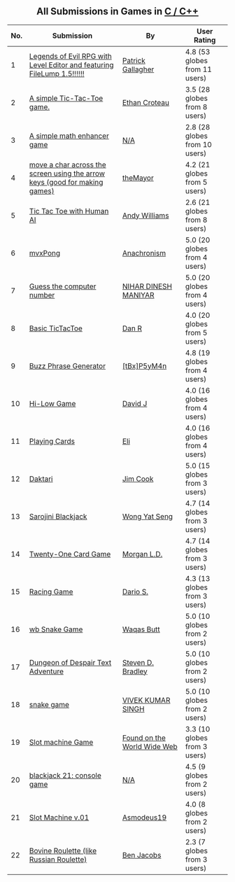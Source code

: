 ﻿<div align="center">

## All Submissions in Games in [C / C\+\+](../ByWorld/c-c.md)

</div>

No.  | Submission | By   | User Rating
---- | ---------- | ---- | -----------
1 | [Legends of Evil RPG with Level Editor and featuring FileLump 1\.5\!\!\!\!\!\!<br />](https://github.com/Planet-Source-Code/patrick-gallagher-legends-of-evil-rpg-with-level-editor-and-featuring-filelump-1-5__3-5304) | [Patrick Gallagher](../ByAuthor/patrick-gallagher.md) | 4.8 (53 globes from 11 users)
2 | [A simple Tic\-Tac\-Toe game\.<br />](https://github.com/Planet-Source-Code/ethan-croteau-a-simple-tic-tac-toe-game__3-4485) | [Ethan Croteau](../ByAuthor/ethan-croteau.md) | 3.5 (28 globes from 8 users)
3 | [A simple math enhancer game<br />](https://github.com/Planet-Source-Code/a-simple-math-enhancer-game__3-371) | [N/A](../ByAuthor/empty.md) | 2.8 (28 globes from 10 users)
4 | [move a char across the screen using the arrow keys \(good for making games\)<br />](https://github.com/Planet-Source-Code/themayor-move-a-char-across-the-screen-using-the-arrow-keys-good-for-making-games__3-2109) | [theMayor](../ByAuthor/themayor.md) | 4.2 (21 globes from 5 users)
5 | [Tic Tac Toe with Human AI<br />](https://github.com/Planet-Source-Code/andy-williams-tic-tac-toe-with-human-ai__3-236) | [Andy Williams](../ByAuthor/andy-williams.md) | 2.6 (21 globes from 8 users)
6 | [mvxPong<br />](https://github.com/Planet-Source-Code/anachronism-mvxpong__3-3009) | [Anachronism](../ByAuthor/anachronism.md) | 5.0 (20 globes from 4 users)
7 | [Guess the computer number<br />](https://github.com/Planet-Source-Code/nihar-dinesh-maniyar-guess-the-computer-number__3-7255) | [NIHAR DINESH MANIYAR](../ByAuthor/nihar-dinesh-maniyar.md) | 5.0 (20 globes from 4 users)
8 | [Basic TicTacToe<br />](https://github.com/Planet-Source-Code/dan-r-basic-tictactoe__3-10094) | [Dan R](../ByAuthor/dan-r.md) | 4.0 (20 globes from 5 users)
9 | [Buzz Phrase Generator<br />](https://github.com/Planet-Source-Code/tbx-p5ym4n-buzz-phrase-generator__3-1133) | [\[tBx\]P5yM4n](../ByAuthor/tbx-p5ym4n.md) | 4.8 (19 globes from 4 users)
10 | [Hi\-Low Game<br />](https://github.com/Planet-Source-Code/david-j-hi-low-game__3-292) | [David J](../ByAuthor/david-j.md) | 4.0 (16 globes from 4 users)
11 | [Playing Cards<br />](https://github.com/Planet-Source-Code/eli-playing-cards__3-361) | [Eli](../ByAuthor/eli.md) | 4.0 (16 globes from 4 users)
12 | [Daktari<br />](https://github.com/Planet-Source-Code/jim-cook-daktari__3-722) | [Jim Cook](../ByAuthor/jim-cook.md) | 5.0 (15 globes from 3 users)
13 | [Sarojini Blackjack<br />](https://github.com/Planet-Source-Code/wong-yat-seng-sarojini-blackjack__3-5005) | [Wong Yat Seng](../ByAuthor/wong-yat-seng.md) | 4.7 (14 globes from 3 users)
14 | [Twenty\-One Card Game<br />](https://github.com/Planet-Source-Code/morgan-l-d-twenty-one-card-game__3-5221) | [Morgan L\.D\.](../ByAuthor/morgan-l-d.md) | 4.7 (14 globes from 3 users)
15 | [Racing Game<br />](https://github.com/Planet-Source-Code/dario-s-racing-game__3-3125) | [Dario S\.](../ByAuthor/dario-s.md) | 4.3 (13 globes from 3 users)
16 | [wb Snake Game<br />](https://github.com/Planet-Source-Code/waqas-butt-wb-snake-game__3-9625) | [Waqas Butt](../ByAuthor/waqas-butt.md) | 5.0 (10 globes from 2 users)
17 | [Dungeon of Despair Text Adventure<br />](https://github.com/Planet-Source-Code/steven-d-bradley-dungeon-of-despair-text-adventure__3-11883) | [Steven D\. Bradley](../ByAuthor/steven-d-bradley.md) | 5.0 (10 globes from 2 users)
18 | [snake game<br />](https://github.com/Planet-Source-Code/vivek-kumar-singh-snake-game__3-12242) | [VIVEK KUMAR SINGH](../ByAuthor/vivek-kumar-singh.md) | 5.0 (10 globes from 2 users)
19 | [Slot machine Game<br />](https://github.com/Planet-Source-Code/found-on-the-world-wide-web-slot-machine-game__3-23) | [Found on the World Wide Web](../ByAuthor/found-on-the-world-wide-web.md) | 3.3 (10 globes from 3 users)
20 | [blackjack 21: console game<br />](https://github.com/Planet-Source-Code/blackjack-21-console-game__3-238) | [N/A](../ByAuthor/empty.md) | 4.5 (9 globes from 2 users)
21 | [Slot Machine v\.01<br />](https://github.com/Planet-Source-Code/asmodeus19-slot-machine-v-01__3-11827) | [Asmodeus19](../ByAuthor/asmodeus19.md) | 4.0 (8 globes from 2 users)
22 | [Bovine Roulette \(like Russian Roulette\)<br />](https://github.com/Planet-Source-Code/ben-jacobs-bovine-roulette-like-russian-roulette__3-806) | [Ben Jacobs](../ByAuthor/ben-jacobs.md) | 2.3 (7 globes from 3 users)

